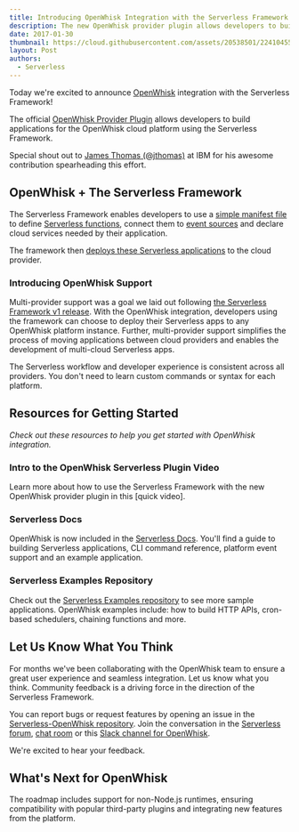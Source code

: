 ```yaml
---
title: Introducing OpenWhisk Integration with the Serverless Framework
description: The new OpenWhisk provider plugin allows developers to build applications for the OpenWhisk cloud platform using the Serverless Framework.
date: 2017-01-30
thumbnail: https://cloud.githubusercontent.com/assets/20538501/22410455/110d1f36-e65e-11e6-8db8-87e834504e13.jpg
layout: Post
authors:
  - Serverless
---
```

Today we're excited to announce [OpenWhisk](http://openwhisk.org/) integration with the Serverless Framework!

The official [OpenWhisk Provider Plugin](https://github.com/serverless/serverless-openwhisk) allows developers to build applications for the OpenWhisk cloud platform using the Serverless Framework.

Special shout out to [James Thomas (@jthomas)](https://github.com/jthomas) at IBM for his awesome contribution spearheading this effort.

## OpenWhisk + The Serverless Framework
The Serverless Framework enables developers to use a [simple manifest file](https://serverless.com/framework/docs/providers/openwhisk/guide/services#serverlessyml) to define [Serverless functions](https://serverless.com/framework/docs/providers/openwhisk/guide/functions/), connect them to [event sources](https://serverless.com/framework/docs/providers/openwhisk/guide/events/) and declare cloud services needed by their application.

The framework then [deploys these Serverless applications](https://serverless.com/framework/docs/providers/openwhisk/cli-reference/deploy/) to the cloud provider.

### Introducing OpenWhisk Support
Multi-provider support was a goal we laid out following [the Serverless Framework v1 release](https://serverless.com/blog/serverless-post-1.0/). With the OpenWhisk integration, developers using the framework can choose to deploy their Serverless apps to any OpenWhisk platform instance. Further, multi-provider support simplifies the process of moving applications between cloud providers and enables the development of multi-cloud Serverless apps.

The Serverless workflow and developer experience is consistent across all providers. You don't need to learn custom commands or syntax for each platform.

## Resources for Getting Started
*Check out these resources to help you get started with OpenWhisk integration.*

### Intro to the OpenWhisk Serverless Plugin Video
Learn more about how to use the Serverless Framework with the new OpenWhisk provider plugin in this [quick video].

### Serverless Docs
OpenWhisk is now included in the [Serverless Docs](https://serverless.com/framework/docs/). You'll find a guide to building Serverless applications, CLI command reference, platform event support and an example application.

### Serverless Examples Repository
Check out the [Serverless Examples repository](https://github.com/serverless/examples) to see more sample applications. OpenWhisk examples include: how to build HTTP APIs, cron-based schedulers, chaining functions and more.

## Let Us Know What You Think
For months we've been collaborating with the OpenWhisk team to ensure a great user experience and seamless integration. Let us know what you think. Community feedback is a driving force in the direction of the Serverless Framework.

You can report bugs or request features by opening an issue in the [Serverless-OpenWhisk repository](https://github.com/serverless/serverless-openwhisk). Join the conversation in the [Serverless forum](http://forum.serverless.com/), [chat room](https://gitter.im/serverless/serverless) or this [Slack channel for OpenWhisk](http://slack.openwhisk.org/).

We're excited to hear your feedback.

## What's Next for OpenWhisk
The roadmap includes support for non-Node.js runtimes, ensuring compatibility with popular third-party plugins and integrating new features from the platform.
